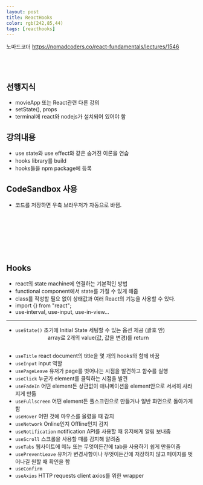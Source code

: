 ```yaml
---
layout: post
title: ReactHooks
color: rgb(242,85,44)
tags: [reacthooks]
---
```

노마드코더 https://nomadcoders.co/react-fundamentals/lectures/1546
<br>
<br>
<br>
<br>

## 선행지식
- movieApp 또는 React관련 다른 강의
- setState(), props
- terminal에 react와 nodejs가 설치되어 있어야 함

## 강의내용
- use state와 use effect와 같은 숨겨진 이론을 연습
- hooks library를 build
- hooks들을 npm package에 등록

## CodeSandbox 사용
- 코드를 저장하면 우측 브라우저가 자동으로 바뀜.
<br>
<br>
<br>
<br>
<br>
<br>

## Hooks
- react의 state machine에 연결하는 기본적인 방법
- functional component에서 state를 가질 수 있게 해줌
- class를 작성할 필요 없이 상태값과 여러 React의 기능을 사용할 수 있다.
- import {} from "react";
- use-interval, use-input, use-in-view...
---

- `useState()` 초기에 Initial State 세팅할 수 있는 옵션 제공 (괄호 안)  
&emsp; &emsp; &emsp; &emsp; &emsp;array로 2개의 value(값, 값을 변경)를 return

```

```

- `useTitle` react document의 title을 몇 개의 hooks와 함께 바꿈
- `useInput` input 역할
- `usePageLeave` 유저가 page를 벗어나는 시점을 발견하고 함수를 실행
- `useClick` 누군가 element를 클릭하는 시점을 발견
- `useFadeIn` 어떤 element든 상관없이 애니메이션을 element안으로 서서히 사라지게 만듦
- `useFullscreen` 어떤 element든 풀스크린으로 만들거나 일반 화면으로 돌아가게 함
- `useHover` 어떤 것에 마우스를 올렸을 때 감지
- `useNetwork` Online인지 Offline인지 감지
- `useNotification` notification API를 사용할 때 유저에게 알림 보내줌
- `useScroll` 스크롤을 사용할 때를 감지해 알려줌
- `useTabs` 웹사이트에 메뉴 또는 무엇이든간에 tab을 사용하기 쉽게 만들어줌
- `usePreventLeave` 유저가 변경사항이나 무엇이든간에 저장하지 않고 페이지를 벗어나길 원할 때 확인을 함
- `useConfirm` 
- `useAxios` HTTP requests client axios를 위한 wrapper


